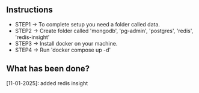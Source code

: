 ## Instructions
- STEP1 -> To complete setup you need a folder called data.
- STEP2 -> Create folder called 'mongodb', 'pg-admin', 'postgres', 'redis', 'redis-insight'
- STEP3 -> Install docker on your machine.
- STEP4 -> Run 'docker compose up -d'

## What has been done?
[11-01-2025]: added redis insight